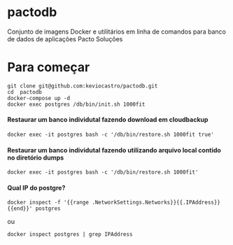 # pactodb
Conjunto de imagens Docker e utilitários em linha de comandos para banco de dados de aplicações Pacto Soluções

# Para começar

```console
git clone git@github.com:keviocastro/pactodb.git
cd  pactodb
docker-compose up -d
docker exec postgres /db/bin/init.sh 1000fit
```

#### Restaurar um banco individutal fazendo download em cloudbackup
```console
docker exec -it postgres bash -c '/db/bin/restore.sh 1000fit true'
```

#### Restaurar um banco individutal fazendo utilizando arquivo local contido no diretório dumps
```console
docker exec -it postgres bash -c '/db/bin/restore.sh 1000fit'
```

#### Qual IP do postgre?

```console
docker inspect -f '{{range .NetworkSettings.Networks}}{{.IPAddress}}{{end}}' postgres
```
ou 
```console
docker inspect postgres | grep IPAddress
```



